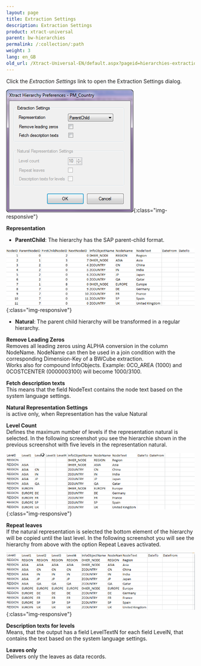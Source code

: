 ```yaml
---
layout: page
title: Extraction Settings
description: Extraction Settings
product: xtract-universal
parent: bw-hierarchies
permalink: /:collection/:path
weight: 3
lang: en_GB
old_url: /Xtract-Universal-EN/default.aspx?pageid=hierarchies-extraction-settings
---
```


Click the *Extraction Settings* link to open the Extraction Settings dialog.

![Hierarchy-Extraction-Preferences](/img/content/Hierarchy-Extraction-Preferences.png){:class="img-responsive"}

**Representation** 

- **ParentChild**: The hierarchy has the SAP parent-child format.

![Hierarchies-Parent-Child](/img/content/Hierarchies-Parent-Child.png){:class="img-responsive"}

- **Natural**: The parent child hierarchy will be transformed in a regular hierarchy.

**Remove Leading Zeros**<br>
Removes all leading zeros using ALPHA conversion in the column NodeName. NodeName can then be used in a join condition with the corresponding Dimension-Key of a BWCube extraction.<br>
Works also for compound InfoObjects. Example: 0CO_AREA (1000) and 0COSTCENTER (0000003100) will become 1000/3100.

**Fetch description texts**<br>
This means that the field NodeText contains the node text based on the system language settings. 

**Natural Representation Settings**<br>
is active only, when Representation has the value Natural

**Level Count** <br>
Defines the maximum number of levels if the representation natural is selected. In the following screenshot you see the hierarchie shown in the previous screenshot with five levels in the representation natural.

![Hierarchy-Parent-Child-Natural](/img/content/Hierarchy-Parent-Child-Natural.png){:class="img-responsive"}

**Repeat leaves**  <br>
If the natural representation is selected the bottom element of the hierarchy will be copied until the last level. In the following screenshot you will see the hierarchy from above with the option Repeat Leaves activated.


![Hierarchy-Parent-Child-Repeat](/img/content/Hierarchy-Parent-Child-Repeat.png){:class="img-responsive"}

**Description texts for levels**<br>
Means, that the output has a field LevelTextN for each field LevelN, that contains the text based on the system language settings.

**Leaves only**<br>
Delivers only the leaves as data records.